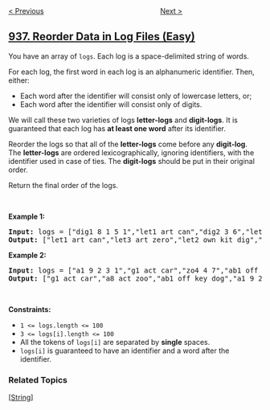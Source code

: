 <!--|This file generated by command(leetcode description); DO NOT EDIT.    |-->
<!--+----------------------------------------------------------------------+-->
<!--|@author    openset <openset.wang@gmail.com>                           |-->
<!--|@link      https://github.com/openset                                 |-->
<!--|@home      https://github.com/openset/leetcode                        |-->
<!--+----------------------------------------------------------------------+-->

[< Previous](../stamping-the-sequence "Stamping The Sequence")
　　　　　　　　　　　　　　　　
[Next >](../range-sum-of-bst "Range Sum of BST")

## [937. Reorder Data in Log Files (Easy)](https://leetcode.com/problems/reorder-data-in-log-files "重新排列日志文件")

<p>You have an array of <code>logs</code>. Each log is a space-delimited string of words.</p>

<p>For each log, the first word in each log is an alphanumeric identifier. Then, either:</p>

<ul>
	<li>Each word after the identifier will consist only of lowercase letters, or;</li>
	<li>Each word after the identifier will consist only of digits.</li>
</ul>

<p>We will call these two varieties of logs <strong>letter-logs</strong> and <strong>digit-logs</strong>. It is guaranteed that each log has <strong>at least one word</strong> after its identifier.</p>

<p>Reorder the logs so that all of the <strong>letter-logs</strong> come before any <strong>digit-log</strong>. The <strong>letter-logs</strong> are ordered lexicographically, ignoring identifiers, with the identifier used in case of ties. The <strong>digit-logs</strong> should be put in their original order.</p>

<p>Return the final order of the logs.</p>

<p>&nbsp;</p>
<p><strong>Example 1:</strong></p>

<pre>
<strong>Input:</strong> logs = [&quot;dig1 8 1 5 1&quot;,&quot;let1 art can&quot;,&quot;dig2 3 6&quot;,&quot;let2 own kit dig&quot;,&quot;let3 art zero&quot;]
<strong>Output:</strong> [&quot;let1 art can&quot;,&quot;let3 art zero&quot;,&quot;let2 own kit dig&quot;,&quot;dig1 8 1 5 1&quot;,&quot;dig2 3 6&quot;]
</pre>

<p><strong>Example 2:</strong></p>

<pre>
<strong>Input:</strong> logs = [&quot;a1 9 2 3 1&quot;,&quot;g1 act car&quot;,&quot;zo4 4 7&quot;,&quot;ab1 off key dog&quot;,&quot;a8 act zoo&quot;]
<strong>Output:</strong> [&quot;g1 act car&quot;,&quot;a8 act zoo&quot;,&quot;ab1 off key dog&quot;,&quot;a1 9 2 3 1&quot;,&quot;zo4 4 7&quot;]
</pre>

<p>&nbsp;</p>
<p><strong>Constraints:</strong></p>

<ul>
	<li><code>1 &lt;= logs.length &lt;= 100</code></li>
	<li><code>3 &lt;= logs[i].length &lt;= 100</code></li>
	<li>All the tokens of <code>logs[i]</code> are separated by <strong>single</strong> spaces.</li>
	<li><code>logs[i]</code> is guaranteed to have an identifier and a word after the identifier.</li>
</ul>

### Related Topics
  [[String](../../tag/string/README.md)]
